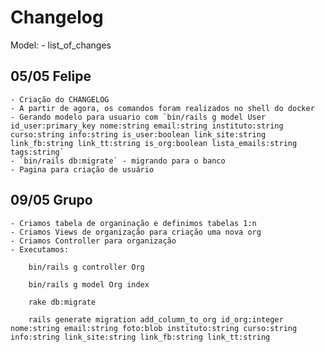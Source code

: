 # Changelog

Model: <date> - <who> list_of_changes

## 05/05 Felipe
    - Criação do CHANGELOG
    - A partir de agora, os comandos foram realizados no shell do docker
    - Gerando modelo para usuario com `bin/rails g model User id_user:primary_key nome:string email:string instituto:string curso:string info:string is_user:boolean link_site:string link_fb:string link_tt:string is_org:boolean lista_emails:string tags:string`
    - `bin/rails db:migrate` - migrando para o banco
    - Pagina para criação de usuário

## 09/05 Grupo
    - Criamos tabela de organinação e definimos tabelas 1:n
    - Criamos Views de organização para criação uma nova org
    - Criamos Controller para organização
    - Executamos:

        bin/rails g controller Org

        bin/rails g model Org index

        rake db:migrate

        rails generate migration add_column_to_org id_org:integer nome:string email:string foto:blob instituto:string curso:string info:string link_site:string link_fb:string link_tt:string
